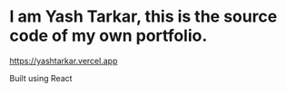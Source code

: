 # I am Yash Tarkar, this is the source code of my own portfolio.

https://yashtarkar.vercel.app

Built using React